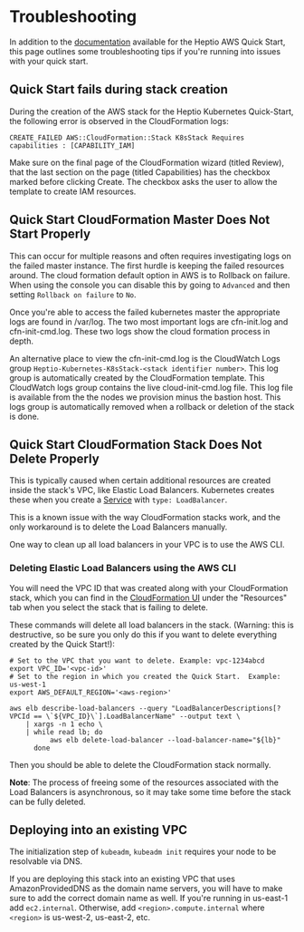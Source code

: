 # Troubleshooting

In addition to the [documentation](http://docs.heptio.com/content/aws.html) available for the Heptio AWS Quick Start, this page outlines some troubleshooting tips if you're running into issues with your quick start.

## Quick Start fails during stack creation

During the creation of the AWS stack for the Heptio Kubernetes Quick-Start, the following error is observed in the CloudFormation logs:

```
CREATE_FAILED AWS::CloudFormation::Stack K8sStack Requires capabilities : [CAPABILITY_IAM]
```

Make sure on the final page of the CloudFormation wizard (titled Review), that the last section on the page (titled Capabilities) has the checkbox marked before clicking Create. The checkbox asks the user to allow the template to create IAM resources.

## Quick Start CloudFormation Master Does Not Start Properly

This can occur for multiple reasons and often requires investigating logs on the failed master instance. The first hurdle is keeping the failed resources around. The cloud formation default option in AWS is to Rollback on failure. When using the console you can disable this by going to `Advanced` and then setting `Rollback on failure` to `No`.

Once you're able to access the failed kubernetes master the appropriate logs are found in /var/log. The two most important logs are cfn-init.log and cfn-init-cmd.log. These two logs show the cloud formation process in depth.

An alternative place to view the cfn-init-cmd.log is the CloudWatch Logs group `Heptio-Kubernetes-K8sStack-<stack identifier number>`. This log group is automatically created by the CloudFormation template. This CloudWatch logs group contains the live cloud-init-cmd.log file. This log file is available from the the nodes we provision minus the bastion host. This logs group is automatically removed when a rollback or deletion of the stack is done.

## Quick Start CloudFormation Stack Does Not Delete Properly

This is typically caused when certain additional resources are created inside the stack's VPC, like Elastic Load Balancers.  Kubernetes creates these when you create a [Service](https://kubernetes.io/docs/concepts/services-networking/service/) with `type: LoadBalancer`.

This is a known issue with the way CloudFormation stacks work, and the only workaround is to delete the Load Balancers manually.

One way to clean up all load balancers in your VPC is to use the AWS CLI.

### Deleting Elastic Load Balancers using the AWS CLI

You will need the VPC ID that was created along with your CloudFormation stack, which you can find in the [CloudFormation UI](https://console.aws.amazon.com/cloudformation) under the "Resources" tab when you select the stack that is failing to delete.

These commands will delete all load balancers in the stack.  (Warning: this is destructive, so be sure you only do this if you want to delete everything created by the Quick Start!):

```
# Set to the VPC that you want to delete. Example: vpc-1234abcd
export VPC_ID='<vpc-id>'
# Set to the region in which you created the Quick Start.  Example: us-west-1
export AWS_DEFAULT_REGION='<aws-region>'

aws elb describe-load-balancers --query "LoadBalancerDescriptions[?VPCId == \`${VPC_ID}\`].LoadBalancerName" --output text \
    | xargs -n 1 echo \
    | while read lb; do
          aws elb delete-load-balancer --load-balancer-name="${lb}"
      done
```

Then you should be able to delete the CloudFormation stack normally.

**Note**: The process of freeing some of the resources associated with the Load Balancers is asynchronous, so it may take some time before the stack can be fully deleted.

## Deploying into an existing VPC

The initialization step of `kubeadm`, `kubeadm init` requires your node to be
resolvable via DNS.

If you are deploying this stack into an existing VPC that uses AmazonProvidedDNS
as the domain name servers, you will have to make sure to add the correct domain
name as well. If you're running in us-east-1 add `ec2.internal`. Otherwise, add
`<region>.compute.internal` where `<region>` is us-west-2, us-east-2, etc.
